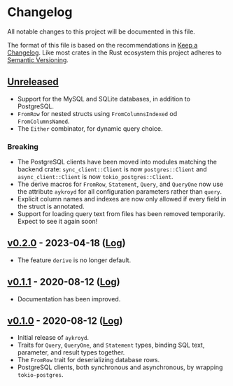 # Changelog

All notable changes to this project will be documented in this file.

The format of this file is based on the recommendations in
[Keep a Changelog].
Like most crates in the Rust ecosystem this project adheres to
[Semantic Versioning].

## [Unreleased]

- Support for the MySQL and SQLite databases, in addition to
  PostgreSQL.
- `FromRow` for nested structs using `FromColumnsIndexed` od
  `FromColumnsNamed`.
- The `Either` combinator, for dynamic query choice.

### Breaking

- The PostgreSQL clients have been moved into modules matching
  the backend crate: `sync_client::Client` is now `postgres::Client`
  and `async_client::Client` is now `tokio_postgres::Client`.
- The derive macros for `FromRow`, `Statement`, `Query`, and `QueryOne`
  now use the attribute `aykroyd` for all configuration parameters
  rather than `query`.
- Explicit column names and indexes are now only allowed if every
  field in the struct is annotated.
- Support for loading query text from files has been removed
  temporarily.  Expect to see it again soon!

## [v0.2.0] - 2023-04-18 ([Log][v0.2.0-log])

- The feature `derive` is no longer default.

## [v0.1.1] - 2020-08-12 ([Log][v0.1.1-log])

- Documentation has been improved.

## [v0.1.0] - 2020-08-12 ([Log][v0.1.0-log])

- Initial release of `aykroyd`.
- Traits for `Query`, `QueryOne`, and `Statement` types, binding
  SQL text, parameter, and result types together.
- The `FromRow` trait for deserializing database rows.
- PostgreSQL clients, both synchronous and asynchronous, by
  wrapping `tokio-postgres`.

[Keep a Changelog]: https://keepachangelog.com/en/1.1.0/
[Semantic Versioning]: https://semver.org/spec/v2.0.0.html
[Unreleased]: https://git.sr.ht/~couch/aykroyd/log
[v0.2.0]: https://git.sr.ht/~couch/aykroyd/refs/v0.2.0
[v0.2.0-log]: https://git.sr.ht/~couch/aykroyd/log/v0.2.0
[v0.1.1]: https://git.sr.ht/~couch/aykroyd/refs/v0.1.1
[v0.1.1-log]: https://git.sr.ht/~couch/aykroyd/log/v0.1.1
[v0.1.0]: https://git.sr.ht/~couch/aykroyd/refs/v0.1.0
[v0.1.0-log]: https://git.sr.ht/~couch/aykroyd/log/v0.1.0

